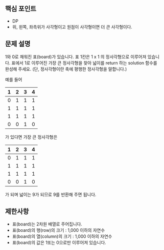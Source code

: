 ## 핵심 포인트

- DP
- 위, 왼쪽, 좌측위가 사각형이고 원점이 사각형이면 더 큰 사각형이다.

## 문제 설명

1와 0로 채워진 표(board)가 있습니다. 표 1칸은 1 x 1 의 정사각형으로 이루어져 있습니다. 표에서 1로 이루어진 가장 큰 정사각형을 찾아 넓이를 return 하는
solution 함수를 완성해 주세요. (단, 정사각형이란 축에 평행한 정사각형을 말합니다.)

예를 들어

| 1 | 	2 | 	3 | 	4 |
|---|----|----|----|
| 0 | 	1 | 	1 | 	1 |
| 1 | 	1 | 	1 | 	1 |
| 1 | 	1 | 	1 | 	1 |
| 0 | 	0 | 	1 | 	0 |

가 있다면 가장 큰 정사각형은

| 1 | 2 | 3 | 4 |
|---|---|---|---|
| 0 | 1 | 1 | 1 |
| 1 | 1 | 1 | 1 |
| 1 | 1 | 1 | 1 |
| 0 | 0 | 1 | 0 |

가 되며 넓이는 9가 되므로 9를 반환해 주면 됩니다.

## 제한사항

- 표(board)는 2차원 배열로 주어집니다.
- 표(board)의 행(row)의 크기 : 1,000 이하의 자연수
- 표(board)의 열(column)의 크기 : 1,000 이하의 자연수
- 표(board)의 값은 1또는 0으로만 이루어져 있습니다.